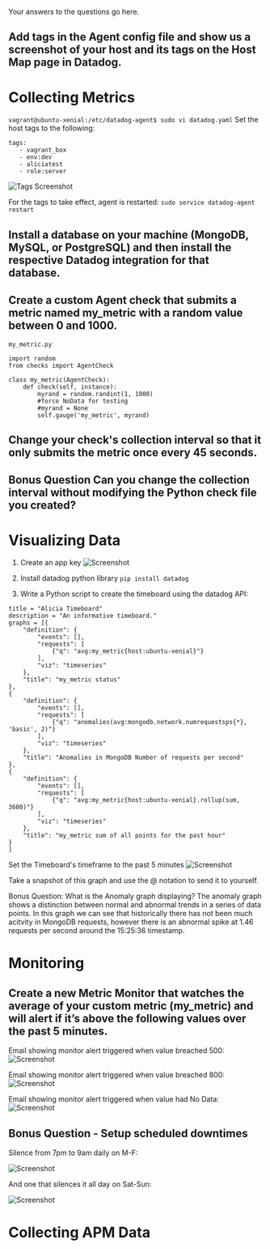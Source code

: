 Your answers to the questions go here.
## Add tags in the Agent config file and show us a screenshot of your host and its tags on the Host Map page in Datadog.
# Collecting Metrics

`vagrant@ubuntu-xenial:/etc/datadog-agent$ sudo vi datadog.yaml`
Set the host tags to the following: 

```
tags:
   - vagrant_box
   - env:dev
   - aliciatest
   - role:server
```
![Tags Screenshot](https://github.com/agallav/hiring-engineers/blob/draft/screenshots/host_tags_screenshot.png)

For the tags to take effect, agent is restarted: 
`sudo service datadog-agent restart`


## Install a database on your machine (MongoDB, MySQL, or PostgreSQL) and then install the respective Datadog integration for that database.
## Create a custom Agent check that submits a metric named my_metric with a random value between 0 and 1000.

`my_metric.py`
```
import random
from checks import AgentCheck

class my_metric(AgentCheck):
    def check(self, instance):
        myrand = random.randint(1, 1000)
        #force NoData for testing
        #myrand = None
        self.gauge('my_metric', myrand)
```


## Change your check's collection interval so that it only submits the metric once every 45 seconds.
## Bonus Question Can you change the collection interval without modifying the Python check file you created?


# Visualizing Data

1. Create an app key
![Screenshot](https://github.com/agallav/hiring-engineers/blob/draft/screenshots/timeboard_createappkey.png)
2. Install datadog python library
`pip install datadog`

3. Write a Python script to create the timeboard using the datadog API: 

```
title = "Alicia Timeboard"
description = "An informative timeboard."
graphs = [{
    "definition": {
        "events": [],
        "requests": [
            {"q": "avg:my_metric{host:ubuntu-xenial}"}
        ],
        "viz": "timeseries"
    },
    "title": "my_metric status"
},
{
    "definition": {
        "events": [],
        "requests": [
            {"q": "anomalies(avg:mongodb.network.numrequestsps{*}, 'basic', 2)"}
        ],
        "viz": "timeseries"
    },
    "title": "Anomalies in MongoDB Number of requests per second"
},
{
    "definition": {
        "events": [],
        "requests": [
            {"q": "avg:my_metric{host:ubuntu-xenial}.rollup(sum, 3600)"}
        ],
        "viz": "timeseries"
    },
    "title": "my_metric sum of all points for the past hour"
}
]
```

Set the Timeboard's timeframe to the past 5 minutes
![Screenshot](https://github.com/agallav/hiring-engineers/blob/draft/screenshots/timeboard_createappkey.png)

Take a snapshot of this graph and use the @ notation to send it to yourself.

Bonus Question: What is the Anomaly graph displaying?
The anomaly graph shows a distinction between normal and abnormal trends in a series of data points. In this graph we can see that historically there has not been much acitvity in MongoDB requests, however there is an abnormal spike at 1.46 requests per second around the 15:25:36 timestamp.


# Monitoring

## Create a new Metric Monitor that watches the average of your custom metric (my_metric) and will alert if it’s above the following values over the past 5 minutes.

Email showing monitor alert triggered when value breached 500: 
![Screenshot](https://github.com/agallav/hiring-engineers/blob/draft/screenshots/monitor_alert_email.png)

Email showing monitor alert triggered when value breached 800: 
![Screenshot](https://github.com/agallav/hiring-engineers/blob/draft/screenshots/monitor_warning_email.png)

Email showing monitor alert triggered when value had No Data: 
![Screenshot](https://github.com/agallav/hiring-engineers/blob/draft/screenshots/monitor_nodata_email.png)


## Bonus Question - Setup scheduled downtimes

Silence from 7pm to 9am daily on M-F:

![Screenshot](https://github.com/agallav/hiring-engineers/blob/draft/screenshots/monitor_downtime_start.png)

And one that silences it all day on Sat-Sun:

![Screenshot](https://github.com/agallav/hiring-engineers/blob/draft/screenshots/monitor_downtime_weekends.png)


# Collecting APM Data